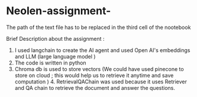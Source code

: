 # Neolen-assignment-

The path of the text file has to be replaced in the third cell of the nootebook 

Brief Description about the assignment :
1. I used langchain to create the AI agent and used Open AI's embeddings and LLM (large language model )
2. The code is written in python
3. Chroma db is used to store vectors (We could have used pinecone to store on cloud ; this would help us to retrieve it anytime and save  computation )
4. RetrievalQAChain was used because it uses Retriever and QA chain to retrieve the document and answer the questions.
